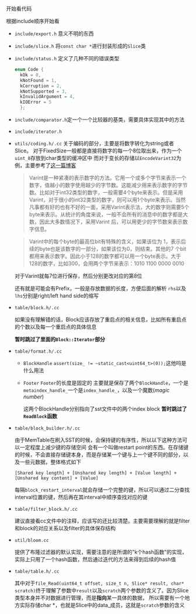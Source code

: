 开始看代码

根据include顺序开始看
- `include/export.h` 意义不明的东西
- `include/slice.h` 将`const char *`进行封装形成的`Slice`类
- `include/status.h` 定义了几种不同的错误类型
    ```c++
    enum Code {
      kOk = 0,
      kNotFound = 1,
      kCorruption = 2,
      kNotSupported = 3,
      kInvalidArgument = 4,
      kIOError = 5
      };
    ```
- `include/comparator.h`定一个一个比较器的基类，需要具体实现其中的方法
- `include/iterator.h`
- `utils/coding.h/.cc` 关于编码的部分，主要是将数字转化为string或者Slice。
    对于FixedSize一般都是直接将数字的每一个8位取出来，作为一个`uint_8`存放到char类型的缓冲区中
    而对于变长的存储以`EncodeVarint32`为例，主要参考了[这一篇博客](http://mingxinglai.com/cn/2013/01/leveldb-varint32/)
    > Varint是一种紧凑的表示数字的方法。它用一个或多个字节来表示一个数字，值越小的数字使用越少的字节数。这能减少用来表示数字的字节数。比如对于int32类型的数字，一般需要4个byte来表示。但是采用Varint，对于很小的int32类型的数字，则可以用1个byte来表示。当然凡事都有好的也有不好的一面，采用Varint表示法，大的数字则需要5个byte来表示。从统计的角度来说，一般不会所有的消息中的数字都是大数，因此大多数情况下，采用Varint 后，可以用更少的字节数来表示数字信息。
    
    > Varint中的每个byte的最高位bit有特殊的含义，如果该位为 1，表示后续的byte也是该数字的一部分，如果该位为0，则结束。其他的7 个bit都用来表示数字。因此小于128的数字都可以用一个byte表示。大于 128的数字，比如300，会用两个字节来表示：1010 1100 0000 0010
    
    对于Varint就每7位进行保存，然后分别更改对应的第8位
    
    还有就是可能会有Prefix，一般是存放数据的长度，方便后面的解析
`rhs`以及`lhs`分别是right/left hand side的缩写

- `table/block.h/.cc`

  如果没有理解错的话，Block应该存放了重启点的相关信息，比如所有重启点的个数以及每一个重启点的具体信息
  
  **暂时跳过了里面的`Block::Iterator`部分**
  

- `table/format.h/.cc`
  - `BlockHandle` 
    `assert(size_ != ~static_cast<uint64_t>(0));`这他吗是什么用法
  - `Footer`
    `Footer`的长度是固定的
    主要就是保存了两个`BlockHandle`，一个是`metaindex_handle_`一个是`index_handle_`，以及一个魔数(*magic number*)
    
    这两个BlockHandle分别指向了sst文件中的两个index block
  **暂时跳过了`ReadBlock`函数**
  
- `table/block_builder.h/.cc`
  
  由于MemTable在刷入SST的时候，会保持键的有序性，所以以下这种方法可以一定程度上减少键的存储空间
  会有一个叫做restart point的东西。在存储键的时候，不会直接存储键本身，而是存储某一个键与上一个键不同的部分，以及一些元数据，整体格式如下
  
  `[Shared key length] + [Unshared key length] + [Value length] + [Unshared key content] + [Value]`
  
  每隔`block_restart_interval`就会存储一个完整的键，所以可以通过二分查找interval位置的键，然后再在其interval中顺序查找对应的键
  

- `table/filter_block.h/.cc`
  
  建议直接看cc文件中的注释，应该写的还比较清楚。主要需要理解的就是filter和block的对应关系以及filter的具体保存结构

- `util/bloom.cc`

  提供了布隆过滤器的默认实现，需要注意的是所谓的"k个hash函数"的实现，实际上只用了一个hash函数，然后通过迭代的方法来得到后续的hash值

- `table/table.h/.cc`

  其中对于`file_Read(uint64_t offset, size_t n, Slice* result,
  char* scratch)`终于理解了参数中`result`以及`scratch`两个参数的含义了。因为Slice类型本身并不对数据进行管理，而是**指向**某一具体的数据，
  所以需要有一个地方实际存储char *，也就是Slice中的data_成员，这就是`scratch`参数的含义
  